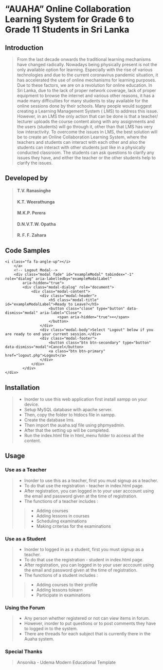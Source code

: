 # “AUAHA” Online Collaboration Learning System for Grade 6 to Grade 11 Students in Sri Lanka

## Introduction

> From the last decade onwards the traditional learning mechanisms have changed radically. Nowadays being physically present is not the only available option for learning. Especially with the rise of various technologies and due to the current coronavirus pandemic situation, it has accelerated the use of online mechanisms for learning purposes. Due to these factors, we are on a revolution for online education.
In Sri Lanka, due to the lack of proper network coverage, lack of proper equipment to browse the internet and various other reasons, it has a made many difficulties for many students to stay available for the online sessions done by their schools. 
Many people would suggest creating a Learning Management System ( LMS)  to address this issue. However, in an LMS the only action that can be done is that a teacher/ lecturer uploads the course content along with any assignments and the users (students) will go through it, other than that LMS has very low interactivity. To overcome the issues in LMS, the best solution will be to create an Online Collaboration Learning System, where the teachers and students can interact with each other and also the students can interact with other students just like in a physically conducted classroom. The students can ask questions to clarify any issues they have, and either the teacher or the other students help to clarify the issues.

## Developed by
>#### T.V. Ranasinghe    
>#### K.T. Weerathunga       
>#### M.K.P. Perera 
>#### D.N.V.T.W. Opatha  
>#### R. F. F. Zahara          
    


## Code Samples
> 	
~~~~
<i class="fa fa-angle-up"></i>
    </a>
    <!-- Logout Modal-->
    <div class="modal fade" id="exampleModal" tabindex="-1" role="dialog" aria-labelledby="exampleModalLabel"
        aria-hidden="true">
        <div class="modal-dialog" role="document">
            <div class="modal-content">
                <div class="modal-header">
                    <h5 class="modal-title" id="exampleModalLabel">Ready to Leave?</h5>
                    <button class="close" type="button" data-dismiss="modal" aria-label="Close">
                        <span aria-hidden="true">×</span>
                    </button>
                </div>
                <div class="modal-body">Select "Logout" below if you are ready to end your current session.</div>
                <div class="modal-footer">
                    <button class="btn btn-secondary" type="button" data-dismiss="modal">Cancel</button>
                    <a class="btn btn-primary" href="logout.php">Logout</a>
                </div>
            </div>
        </div>
</div>
~~~~

## Installation

>- Inorder to use this web application first install xampp on your device.
>- Setup MySQL database with apache server.
>- Then, copy the folder to htdocs file in xampp.
>- Create the database lms.
>- Then import the auaha.sql file using phpmyadmin.
>- After that  the setting up will be completed.
>- Run the index.html file in html_menu folder to access all the content.

## Usage

### Use as a Teacher

>- Inorder to use this  as a teacher, first you must signup as a teacher.
>- To do that use the registration - teacher in index.html page.
>- After registration, you can logged in to your user acccount using the email and password given at the time of registration.
>- The functions of a teacher includes :
>>- Adding courses
>>- Adding lessons in courses
>>- Scheduling examinations
>>- Making criterias for the examinations

### Use as a Student

>- Inorder to logged in as a student, first you must signup as a teacher.
>- To do that use the registration - student in index.html page.
>- After registration, you can logged in to your user acccount using the email and password given at the time of registration.
>- The functions of a student includes :
>>- Adding courses to their profile
>>- Adding lessons tolearn
>>- Participate in examinations

### Using the Forum

>- Any person whether registered or not can view items in forum. 
>- However, inorder to put questions or to post comments they have to logged in to the system.
>- There are threads for each subject that is currently there in the Auaha system.


### Special Thanks
> Ansonika - Udema Modern Educational Template
